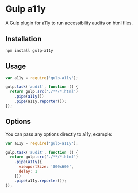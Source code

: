 # Gulp a11y

A [Gulp](https://github.com/gulpjs/gulp) plugin for [a11y](https://github.com/addyosmani/a11y) to run accessibility audits on html files.

## Installation

```shell
npm install gulp-a11y
```

## Usage

```javascript
var a11y = require('gulp-a11y');

gulp.task('audit', function () {
  return gulp.src('./**/*.html')
    .pipe(a11y())
    .pipe(a11y.reporter());
});
```

## Options

You can pass any options directly to a11y, example:

```javascript
var a11y = require('gulp-a11y');

gulp.task('audit', function () {
  return gulp.src('./**/*.html')
    .pipe(a11y({
      viewportSize: '800x600',
      delay: 1
    }))
    .pipe(a11y.reporter());
});
```
